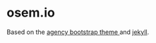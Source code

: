 osem.io
====================

Based on the [agency bootstrap theme ](http://startbootstrap.com/templates/agency/)
and [jekyll](http://jekyllrb.com/).
